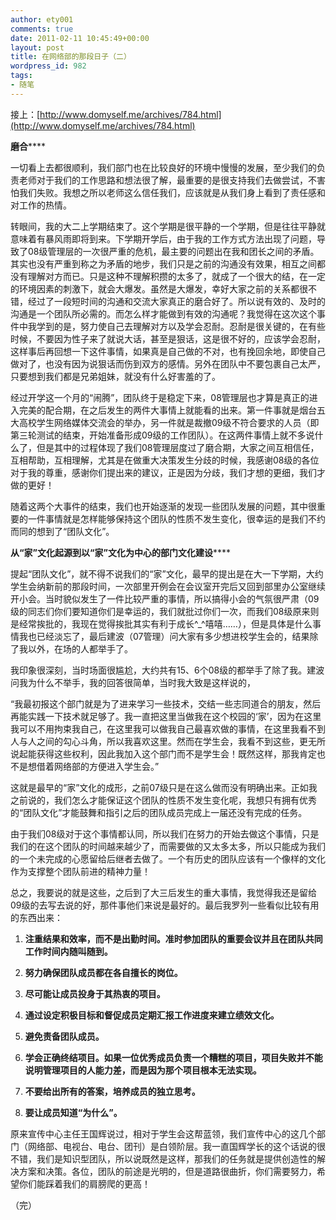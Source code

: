 ```yaml
---
author: ety001
comments: true
date: 2011-02-11 10:45:49+00:00
layout: post
title: 在网络部的那段日子（二）
wordpress_id: 982
tags:
- 随笔
---
```


接上：[http://www.domyself.me/archives/784.html](http://www.domyself.me/archives/784.html)

**磨合******

一切看上去都很顺利，我们部门也在比较良好的环境中慢慢的发展，至少我们的负责老师对于我们的工作思路和想法很了解，最重要的是很支持我们去做尝试，不害怕我们失败。我想之所以老师这么信任我们，应该就是从我们身上看到了责任感和对工作的热情。

转眼间，我的大二上学期结束了。这个学期是很平静的一个学期，但是往往平静就意味着有暴风雨即将到来。下学期开学后，由于我的工作方式方法出现了问题，导致了08级管理层的一次很严重的危机，最主要的问题出在我和团长之间的矛盾。其实也没有严重到称之为矛盾的地步，我们只是之前的沟通没有效果，相互之间都没有理解对方而已。只是这种不理解积攒的太多了，就成了一个很大的结，在一定的环境因素的刺激下，就会大爆发。虽然是大爆发，幸好大家之前的关系都很不错，经过了一段短时间的沟通和交流大家真正的磨合好了。所以说有效的、及时的沟通是一个团队所必需的。而怎么样才能做到有效的沟通呢？我觉得在这次这个事件中我学到的是，努力使自己去理解对方以及学会忍耐。忍耐是很关键的，在有些时候，不要因为性子来了就说大话，甚至是狠话，这是很不好的，应该学会忍耐，这样事后再回想一下这件事情，如果真是自己做的不对，也有挽回余地，即使自己做对了，也没有因为说狠话而伤到双方的感情。另外在团队中不要包裹自己太严，只要想到我们都是兄弟姐妹，就没有什么好害羞的了。

<!-- more -->

经过开学这一个月的“闹腾”，团队终于是稳定下来，08管理层也才算是真正的进入完美的配合期，在之后发生的两件大事情上就能看的出来。第一件事就是烟台五大高校学生网络媒体交流会的举办，另一件就是裁撤09级不符合要求的人员（即第三轮测试的结束，开始准备形成09级的工作团队）。在这两件事情上就不多说什么了，但是其中的过程体现了我们08管理层度过了磨合期，大家之间互相信任，互相帮助，互相理解，尤其是在做重大决策发生分歧的时候，我感谢08级的各位对于我的尊重，感谢你们提出来的建议，正是因为分歧，我们才想的更细，我们才做的更好！

随着这两个大事件的结束，我们也开始逐渐的发现一些团队发展的问题，其中很重要的一件事情就是怎样能够保持这个团队的性质不发生变化，很幸运的是我们不约而同的想到了“团队文化”。

**从“家”文化起源到以“家”文化为中心的部门文化建设******

提起“团队文化”，就不得不说我们的“家”文化，最早的提出是在大一下学期，大约学生会纳新前的那段时间，一次部里开例会在会议室开完后又回到部里办公室继续开小会。当时貌似发生了一件比较严重的事情，所以搞得小会的气氛很严肃（09级的同志们你们要知道你们是幸运的，我们就批过你们一次，而我们08级原来则是经常挨批的，我现在觉得挨批其实有利于成长^_^嘻嘻……），但是具体是什么事情我也已经淡忘了，最后建波（07管理）问大家有多少想进校学生会的，结果除了我以外，在场的人都举手了。

我印象很深刻，当时场面很尴尬，大约共有15、6个08级的都举手了除了我。建波问我为什么不举手，我的回答很简单，当时我大致是这样说的，

“我最初报这个部门就是为了进来学习一些技术，交结一些志同道合的朋友，然后再能实践一下技术就足够了。我一直把这里当做我在这个校园的‘家’，因为在这里我可以不用拘束我自己，在这里我可以做我自己最喜欢做的事情，在这里我看不到人与人之间的勾心斗角，所以我喜欢这里。然而在学生会，我看不到这些，更无所说起能获得这些权利，因此我加入这个部门而不是学生会！既然这样，那我肯定也不是想借着网络部的方便进入学生会。”

这就是最早的“家”文化的成形，之前07级只是在这么做而没有明确出来。正如我之前说的，我们怎么才能保证这个团队的性质不发生变化呢，我想只有拥有优秀的“团队文化”才能鼓舞和指引之后的团队成员完成上一届还没有完成的任务。

由于我们08级对于这个事情都认同，所以我们在努力的开始去做这个事情，只是我们的在这个团队的时间越来越少了，而需要做的又太多太多，所以只能成为我们的一个未完成的心愿留给后继者去做了。一个有历史的团队应该有一个像样的文化作为支撑整个团队前进的精神力量！

总之，我要说的就是这些，之后到了大三后发生的重大事情，我觉得我还是留给09级的去写去说的好，那件事他们来说是最好的。最后我罗列一些看似比较有用的东西出来：




  1. **注重结果和效率，而不是出勤时间。准时参加团队的重要会议并且在团队共同工作时间内随叫随到。**


  2. **努力确保团队成员都在各自擅长的岗位。**


  3. **尽可能让成员投身于其热衷的项目。**


  4. **通过设定积极目标和督促成员定期汇报工作进度来建立绩效文化。**


  5. **避免责备团队成员。**


  6. **学会正确终结项目。如果一位优秀成员负责一个糟糕的项目，项目失败并不能说明管理项目的人能力差，而是因为那个项目根本无法实现。**


  7. **不要给出所有的答案，培养成员的独立思考。**


  8. **要让成员知道“为什么”。**


原来宣传中心主任王国辉说过，相对于学生会这帮蓝领，我们宣传中心的这几个部门（网络部、电视台、电台、团刊）是白领阶层。我一直国辉学长的这个话说的很不错，我们是知识型团队，所以说既然是这样，那我们的任务就是提供创造性的解决方案和决策。各位，团队的前途是光明的，但是道路很曲折，你们需要努力，希望你们能踩着我们的肩膀爬的更高！

（完）

